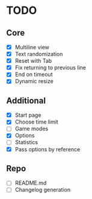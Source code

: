 # TODO

## Core

- [x] Multiline view
- [x] Text randomization
- [x] Reset with Tab
- [x] Fix returning to previous line
- [x] End on timeout
- [x] Dynamic resize

## Additional

- [x] Start page
- [x] Choose time limit
- [ ] Game modes
- [x] Options
- [ ] Statistics
- [x] Pass options by reference

## Repo

- [ ] README.md
- [ ] Changelog generation
